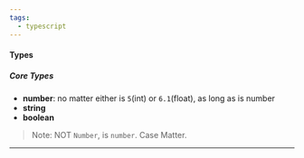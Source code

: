 ```yaml
---
tags:
  - typescript
---
```


#### Types
##### Core Types
- **number**: no matter either is `5`(int) or `6.1`(float), as long as is number
- **string**
- **boolean**

> Note: NOT `Number`, is `number`. Case Matter.

---
```

